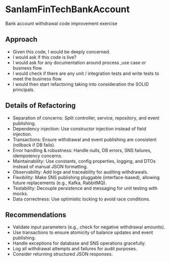 # SanlamFinTechBankAccount
Bank account withdrawal code improvement exercise


## Approach

- Given this code, I would be deeply concerned.
- I would ask if this code is live?
- I would ask for any documentation around process ,use case or business flow.
- I would check if there are any unit / integration tests and write tests to meet the business flow.
- I would then start refactoring taking into consideration the SOLID principals.

## Details of Refactoring

- Separation of concerns: Split controller, service, repository, and event publishing.
- Dependency injection: Use constructor injection instead of field injection.
- Transactions: Ensure withdrawal and event publishing are consistent (rollback if DB fails).
- Error handling & robustness: Handle nulls, DB errors, SNS failures, idempotency concerns.
- Maintainability: Use constants, config properties, logging, and DTOs instead of manual JSON formatting.
- Observability: Add logs and traceability for auditing withdrawals.
- Flexibility: Make SNS publishing pluggable (interface-based), allowing future replacements (e.g., Kafka, RabbitMQ).
- Testability: Decouple persistence and messaging for unit testing with mocks.
- Data correctness: Use optimistic locking to avoid race conditions.

## Recommendations

- Validate input parameters (e.g., check for negative withdrawal amounts).
- Use transactions to ensure atomicity of balance updates and event publishing.
- Handle exceptions for database and SNS operations gracefully.
- Log all withdrawal attempts and failures for audit purposes.
- Consider returning structured JSON responses.
